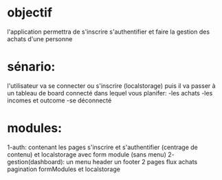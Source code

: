 # objectif
l'application permettra de s'inscrire s'authentifier
et faire la gestion des achats d'une personne
# sénario:
l'utilisateur va se connecter ou s'inscrire (localstorage)
puis il va passer à un tableau de board connecté dans lequel vous planifer:
-les achats
-les incomes et outcome
-se déconnecté
# modules:
1-auth: contenant les pages s'inscrire et s'authentifier (centrage de contenu) et localstorage avec form module (sans menu)
2- gestion(dashboard): un menu header un footer 2 pages flux achats pagination formModules et localstorage
